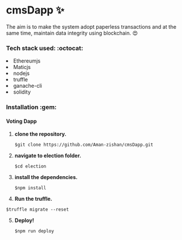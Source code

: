 # cmsDapp :sparkles:
The aim is to make the system adopt paperless transactions and at the same time, maintain data integrity using blockchain. :heart_eyes:

 <h3> Tech stack used: :octocat: </h3>

<li>Ethereumjs</li>
<li>Maticjs</li>
<li>nodejs</li>
<li>truffle</li>
<li>ganache-cli</li>
<li>solidity</li>

<h3>Installation :gem: </h3>
<h4>Voting Dapp</h4>

1. **clone the repository.**

   ```shell
   $git clone https://github.com/Aman-zishan/cmsDapp.git

   ```
2. **navigate to election folder.**

   ```shell
   $cd election

   ```
3. **install the dependencies.**

   ```shell
   $npm install

   ```
 4. **Run the truffle.**

   ```shell
   $truffle migrate --reset

   ```
5. **Deploy!**
    ```shell
   $npm run deploy

   ```



